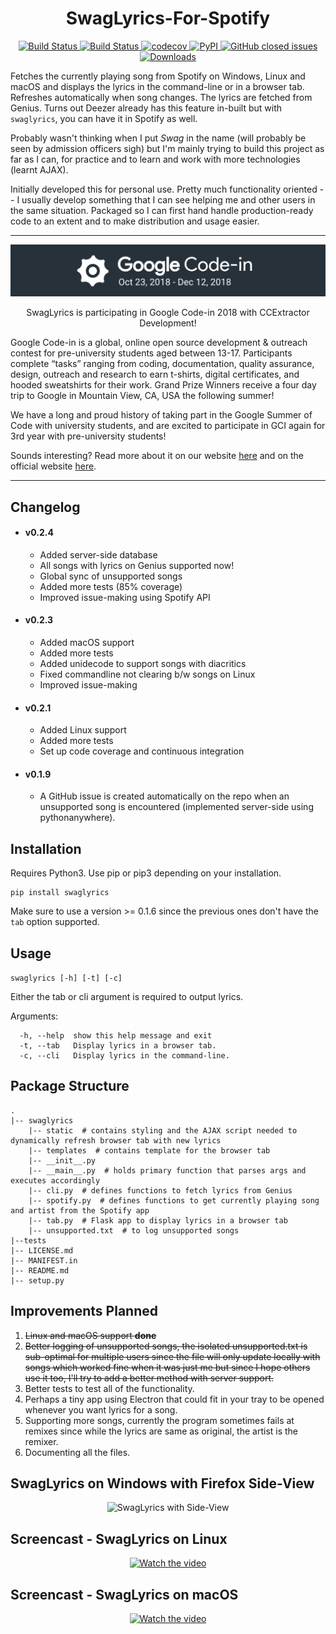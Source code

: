 <h1 align="center">SwagLyrics-For-Spotify</h1>
<p align="center">
  <a href="https://travis-ci.org/aadibajpai/SwagLyrics-For-Spotify">
    <img src="https://travis-ci.org/aadibajpai/SwagLyrics-For-Spotify.svg?branch=master" alt="Build Status" />
  </a>
  <a href="https://ci.appveyor.com/project/TheClashster/swaglyrics-for-spotify">
    <img src="https://ci.appveyor.com/api/projects/status/a9bpa86dcx7vke0p?svg=true" alt="Build Status" />
  </a>
  <a href="https://codecov.io/gh/aadibajpai/SwagLyrics-For-Spotify">
    <img src="https://codecov.io/gh/aadibajpai/SwagLyrics-For-Spotify/branch/master/graph/badge.svg" alt="codecov" />
  </a>                                                                                                         
  <a href="https://pypi.org/project/swaglyrics/">
    <img src="https://img.shields.io/pypi/v/swaglyrics.svg" alt="PyPI" />
  </a>
  <a href="https://github.com/aadibajpai/SwagLyrics-For-Spotify">
    <img src="https://img.shields.io/github/issues-closed/aadibajpai/swaglyrics-for-spotify.svg" alt="GitHub closed issues" />
  </a>
  <a href="https://pepy.tech/project/swaglyrics">
    <img src="https://pepy.tech/badge/swaglyrics" alt="Downloads" />
  </a>
</p>

Fetches the currently playing song from Spotify on Windows, Linux and macOS and displays the lyrics in the command-line or in a browser tab.
Refreshes automatically when song changes. The lyrics are fetched from Genius.
Turns out Deezer already has this feature in-built but with `swaglyrics`, you can have it in Spotify as well.

Probably wasn't thinking when I put _Swag_ in the name (will probably be seen
by admission officers sigh) but I'm mainly trying to build this project as far as I can,
for practice and to learn and work with more technologies (learnt AJAX).

Initially developed this for personal use. Pretty much functionality oriented -- I usually develop something that I
can see helping me and other users in the same situation.
Packaged so I can first hand handle production-ready code to an extent and to make
distribution and usage easier.

---
[![Google Code-In 2018](https://raw.githubusercontent.com/CCExtractor/ccextractor-org-media/master/ext/google-code-In-2018.gif)](https://codein.withgoogle.com/)
<p align="center">
  SwagLyrics is participating in Google Code-in 2018 with CCExtractor Development!
</p>

Google Code-in is a global, online open source development & outreach contest for pre-university students aged between 13-17. Participants complete “tasks” ranging from coding, documentation, quality assurance, design, outreach and research to earn t-shirts, digital certificates, and hooded sweatshirts for their work. Grand Prize Winners receive a four day trip to Google in Mountain View, CA, USA the following summer!

We have a long and proud history of taking part in the Google Summer of Code with university students, and are excited to participate in GCI again for 3rd year with pre-university students!

Sounds interesting? Read more about it on our website [here](https://ccextractor.org/public:codein:google_code-in_2018) and on the official website [here](https://codein.withgoogle.com/).

---
## Changelog
- #### v0.2.4
    - Added server-side database
    - All songs with lyrics on Genius supported now!
    - Global sync of unsupported songs
    - Added more tests (85% coverage)
    - Improved issue-making using Spotify API
    
- #### v0.2.3
    - Added macOS support
    - Added more tests
    - Added unidecode to support songs with diacritics
    - Fixed commandline not clearing b/w songs on Linux
    - Improved issue-making
    
- #### v0.2.1
    - Added Linux support
    - Added more tests
    - Set up code coverage and continuous integration
- #### v0.1.9
    - A GitHub issue is created automatically on the repo when an unsupported song is encountered (implemented server-side using pythonanywhere).

## Installation
Requires Python3. Use pip or pip3 depending on your installation.
```
pip install swaglyrics
```
Make sure to use a version >= 0.1.6 since the previous ones don't have the `tab` option supported.

## Usage
`swaglyrics [-h] [-t] [-c]`

Either the tab or cli argument is required to output lyrics.

Arguments:
```
  -h, --help  show this help message and exit
  -t, --tab   Display lyrics in a browser tab.
  -c, --cli   Display lyrics in the command-line.
```

## Package Structure
```
.
|-- swaglyrics
    |-- static  # contains styling and the AJAX script needed to dynamically refresh browser tab with new lyrics
    |-- templates  # contains template for the browser tab
    |-- __init__.py
    |-- __main__.py  # holds primary function that parses args and executes accordingly
    |-- cli.py  # defines functions to fetch lyrics from Genius
    |-- spotify.py  # defines functions to get currently playing song and artist from the Spotify app
    |-- tab.py  # Flask app to display lyrics in a browser tab
    |-- unsupported.txt  # to log unsupported songs
|--tests
|-- LICENSE.md
|-- MANIFEST.in
|-- README.md
|-- setup.py
```

## Improvements Planned
1. ~~Linux and macOS support **done**~~
2. ~~Better logging of unsupported songs, the isolated unsupported.txt is sub-optimal for multiple users since the
file will only update locally with songs which worked fine when it was just me but since I hope others use it too, I'll
try to add a better method with server support.~~
3. Better tests to test all of the functionality.
4. Perhaps a tiny app using Electron that could fit in your tray to be opened whenever you want lyrics for a song.
5. Supporting more songs, currently the program sometimes fails at remixes since while the lyrics are same as original,
 the artist is the remixer.
6. Documenting all the files.

## SwagLyrics on Windows with Firefox Side-View
<p align="center">
  <img src="https://i.imgur.com/TcSpbP9.png" alt="SwagLyrics with Side-View">
</p>

## Screencast - SwagLyrics on Linux
<p align="center">
  <a href="http://www.youtube.com/watch?v=-rxYcXAsO1U">
    <img src="https://i.imgur.com/v3iWyia.gif" alt="Watch the video">
  </a>
</p>

## Screencast - SwagLyrics on macOS
<p align="center">
  <a href="https://www.youtube.com/watch?v=XcobDTljMdM">
    <img src="https://i.imgur.com/7BVWB99.gif" alt="Watch the video">
  </a>
</p>
